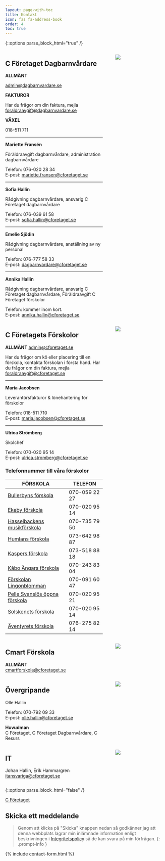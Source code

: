 ```yaml
---
layout: page-with-toc
title: Kontakt
icon: fas fa-address-book
order: 4
toc: true
---
```


{::options parse_block_html="true" /}

<div class="flex-container">
  <div class="column_1">

## C Företaget Dagbarnvårdare

**ALLMÄNT**

<admin@dagbarnvardare.se>

**FAKTUROR**

Har du frågor om din faktura, mejla <foraldraavgift@dagbarnvardare.se>

**VÄXEL**

018-511 711

  
- - - - - -

**Mariette Fransén**

Föräldraavgift dagbarnvårdare, administration dagbarnvårdare

Telefon: 076-020 28 34  
E-post: <mariette.fransen@cforetaget.se>

- - - - - -

**Sofia Hallin**

Rådgivning dagbarnvårdare, ansvarig C Företaget dagbarnvårdare

Telefon: 076-039 61 58  
E-post: <sofia.hallin@cforetaget.se>

- - - - - -

**Emelie Sjödin**

Rådgivning dagbarnvårdare, anställning av ny personal

Telefon: 076-777 58 33  
E-post: <dagbarnvardare@cforetaget.se>

- - - - - -

**Annika Hallin**

Rådgivning dagbarnvårdare, ansvarig C Företaget dagbarnvårdare, Föräldraavgift C Företaget förskolor

Telefon: kommer inom kort.  
E-post: <annika.hallin@cforetaget.se>

  </div>
  <div class="column_2">

[![](https://www.cforetaget.se/wp-content/uploads/2022/02/girl-846357_1920-copy-1024x683.webp)](https://www.cforetaget.se/wp-content/uploads/2022/02/girl-846357_1920-copy.webp) 
  </div>  
</div>

<div style="clear: both;"></div> 

<div class="flex-container">
  <div class="column_1">
  
## C Företagets Förskolor

**ALLMÄNT**
<admin@cforetaget.se>

Har du frågor om kö eller placering till en förskola, kontakta förskolan i första hand. Har du frågor om din faktura, mejla <foraldraavgift@cforetaget.se>

- - - - - -

**Maria Jacobsen**

Leverantörsfakturor &amp; lönehantering för förskolor

Telefon: 018-511 710  
E-post: <maria.jacobsen@cforetaget.se>

- - - - - -

**Ulrica Strömberg**

Skolchef

Telefon: 070-020 95 14  
E-post: <ulrica.stromberg@cforetaget.se>

### Telefonnummer till våra förskolor

<div class="table-wrapper">

| FÖRSKOLA | TELEFON |
| ----------- | ----------- |
| [Bullerbyns förskola](http://www.bullerbyns-forskola.se/) | 070-059 22 27 |
| [Ekeby förskola](http://ekebyforskola.se/) | 070-020 95 14 |
| [Hasselbackens musikförskola](http://www.hasselbacken.nu/) | 070-735 79 50 |
| [Humlans förskola](http://humlans.nu/) | 073-642 98 87 |
| [Kaspers förskola](http://www.forskolankasper.se/) | 073-518 88 18 |
| [Kåbo Ängars förskola](http://kaboangar.se/) | 070-243 83 04 |
| [Förskolan Lingonblomman](http://lingonblommans.se/) | 070-091 60 47 |
| [Pelle Svanslös öppna förskola](http://xn--svansls-f1a.se/) | 070-020 95 21 |
| [Solskenets förskola](http://solskenetsforskola.se/) | 070-020 95 14 |
| [Äventyrets förskola](https://aventyretsforskola.se/) | 076-275 82 14 |

</div>
  
  </div>
  <div class="column_2">

[![](https://www.cforetaget.se/wp-content/uploads/2022/02/little-boy-playing-home-scaled-1-768x512-1.webp)](https://www.cforetaget.se/wp-content/uploads/2022/02/little-boy-playing-home-scaled-1-768x512-1.webp)
 
  </div>  
</div>

<div style="clear: both;"></div> 

<div class="flex-container">
  <div class="column_1">
  
## Cmart Förskola

**ALLMÄNT**  
[ ](mailto:admin@dagbarnvardare.se)<cmartforskola@cforetaget.se>
  </div>
  <div class="column_2">

[![](https://www.cforetaget.se/wp-content/uploads/2022/02/cmart-forskola-1024x683.webp)](https://www.cforetaget.se/wp-content/uploads/2022/02/cmart-forskola.webp)
 
  </div>  
</div>

<div style="clear: both;"></div> 

<div class="flex-container">
  <div class="column_1">
  
## Övergripande

Olle Hallin

Telefon: 070-792 09 33  
E-post: <olle.hallin@cforetaget.se>

**Huvudman**  
C Företaget, C Företaget Dagbarnvårdare, C Resurs
  </div>
  <div class="column_2">

[![](https://www.cforetaget.se/wp-content/uploads/2022/02/close-up-kids-painting-with-brushes-together-1024x681.webp)](https://www.cforetaget.se/wp-content/uploads/2022/02/close-up-kids-painting-with-brushes-together.webp)
 
  </div>  
</div>

<div style="clear: both;"></div> 

<div class="flex-container">
  <div class="column_1">
  
## IT

Johan Hallin, Erik Hammargren  
[i](mailto:cmartforskola@cforetaget.se)[tansvariga@cforetaget.se](mailto:itansvariga@cforetaget.se)
  </div>
  <div class="column_2">

[![](https://www.cforetaget.se/wp-content/uploads/2022/02/mia-baker-klRB1BB9pV8-unsplash-1024x683.jpg)](https://www.cforetaget.se/wp-content/uploads/2022/02/mia-baker-klRB1BB9pV8-unsplash-scaled.jpg)
 
  </div>  
</div>

<div style="clear: both;"></div> 

{::options parse_block_html="false" /}

[C Företaget](https://maps.google.com/?q=59.86137874577452,17.616559514000727&ll=59.86137874577452,17.616559514000727&z=15)

## Skicka ett meddelande

> Genom att klicka på "Skicka" knappen nedan så godkänner jag att denna webbplats lagrar min inlämnade information enligt beskrivningen i [Integritetspolicy](http://www.cforetaget.se/integritetspolicy) så de kan svara på min förfrågan. 
{: .prompt-info }

{% include contact-form.html %}


<style>
  .flex-container {
    display: flex;
  }
  .flex-container .column_1 {
    flex-basis:66.66%;
  margin-right: 20px;
  }
  .flex-container .column_2 {
    flex-basis:33.33%;
    margin-left: 20px;
  }
  button {
    background: #ff8200; 
    letter-spacing: 1px;
    font-size: .9375rem;
    text-transform: uppercase;
    font-weight: 500;
    border-radius: 10px;
    color: #fff;
    line-height: 1;
    padding: 1.367em 2.5em;
    border: none;
  }
  button:hover {
    background: #ffd04d;
  }
</style>